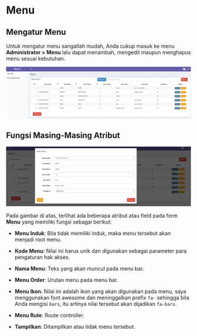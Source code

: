 # Menu

## Mengatur Menu

Untuk mengatur menu sangatlah mudah, Anda cukup masuk ke menu **Administrator > Menu** lalu dapat menambah, mengedit maupun menghapus menu sesuai kebutuhan.

![Menu List](imgs/menu_list.png "Menu List")

## Fungsi Masing-Masing Atribut

![Menu Detail](imgs/menu_detail.png "Menu Detail")

Pada gambar di atas, terlihat ada beberapa atribut atau field pada form **Menu** yang memiliki fungsi sebagai berikut:

- **Menu Induk**: Bila tidak memiliki induk, maka menu tersebut akan menjadi root menu.

- **Kode Menu**: Nilai ini harus unik dan digunakan sebagai parameter para pengaturan hak akses.

- **Nama Menu**: Teks yang akan muncul pada menu bar.

- **Menu Order**: Urutan menu pada menu bar.

- **Menu Ikon**: Nilai ini adalah ikon yang akan digunakan pada menu, saya menggunakan font awesome dan meninggalkan prefix `fa-` sehingga bila Anda mengisi `bars`, itu artinya nilai tersebut akan dijadikan `fa-bars`.

- **Menu Rute**: Route controller.

- **Tampilkan**: Ditampilkan atau tidak menu tersebut.
